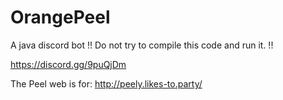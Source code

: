 # OrangePeel
A java discord bot
!! Do not try to compile this code and run it. !!

https://discord.gg/9puQjDm

The Peel web is for:
http://peely.likes-to.party/
